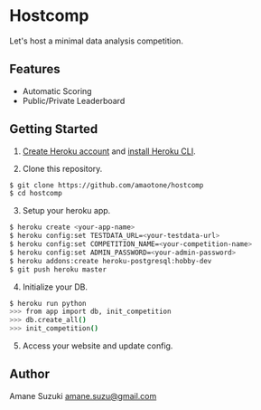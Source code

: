 # Hostcomp

Let's host a minimal data analysis competition.

## Features

- Automatic Scoring
- Public/Private Leaderboard

## Getting Started

1. [Create Heroku account](https://signup.heroku.com/) and [install Heroku CLI](https://devcenter.heroku.com/articles/heroku-cli).

2. Clone this repository.

```bash
$ git clone https://github.com/amaotone/hostcomp
$ cd hostcomp
```

3. Setup your heroku app.

```bash
$ heroku create <your-app-name>
$ heroku config:set TESTDATA_URL=<your-testdata-url>
$ heroku config:set COMPETITION_NAME=<your-competition-name>
$ heroku config:set ADMIN_PASSWORD=<your-admin-password>
$ heroku addons:create heroku-postgresql:hobby-dev
$ git push heroku master
```

4. Initialize your DB.

```bash
$ heroku run python
>>> from app import db, init_competition
>>> db.create_all()
>>> init_competition()
```

5. Access your website and update config.

## Author

Amane Suzuki <amane.suzu@gmail.com>
